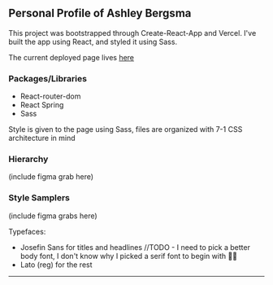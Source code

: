 ## Personal Profile of Ashley Bergsma 

This project was bootstrapped through Create-React-App and Vercel. I've built the app using React, and styled it using Sass. 

The current deployed page lives [here](https://abergsma-dev.vercel.app/)

### Packages/Libraries 

- React-router-dom
- React Spring 
- Sass 

Style is given to the page using Sass, files are organized with 7-1 CSS architecture in mind

### Hierarchy 

(include figma grab here)

### Style Samplers 

(include figma grabs here)

Typefaces: 
- Josefin Sans for titles and headlines 
//TODO - I need to pick a better body font, I don't know why I picked a serif font to begin with 🤦‍♀️
- Lato (reg) for the rest


----